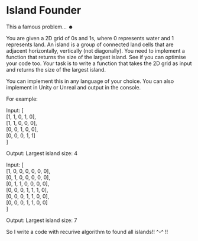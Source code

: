 # Island Founder

This a famous problem... ☻

You are given a 2D grid of 0s and 1s, where 0 represents water and 1 represents land. An island is a group of connected land cells that are adjacent horizontally, vertically (not diagonally). You need to implement a function that returns the size of the largest island. See if you can optimise your code too.
Your task is to write a function that takes the 2D grid as input and returns the size of the largest island.

You can implement this in any language of your choice. You can also implement in Unity or Unreal and output in the console.


For example:


Input: [<br />
       [1, 1, 0, 1, 0],<br />
       [1, 1, 0, 0, 0],<br />
       [0, 0, 1, 0, 0],<br />
       [0, 0, 0, 1, 1]<br />
       ]<br />
       
Output: Largest island size: 4

Input: [ <br />
       [1, 0, 0, 0, 0, 0, 0], <br />
       [0, 1, 0, 0, 0, 0, 0], <br />
       [0, 1, 1, 0, 0, 0, 0], <br />
       [0, 0, 0, 1, 1, 1, 0], <br />
       [0, 0, 0, 1, 1, 0, 0], <br />
       [0, 0, 0, 1, 1, 0, 0] <br />
       ]<br />

Output:
Largest island size: 7

So I write a code with recurive algorithm to found all islands!! ^-^ !!
